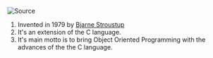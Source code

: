 ![Source](https://www.youtube.com/watch?v=j8nAHeVKL08&list=PLu0W_9lII9agpFUAlPFe_VNSlXW5uE0YL&index=1&pp=iAQB)

1. Invented in 1979 by [Bjarne Stroustup](https://en.wikipedia.org/wiki/Bjarne_Stroustrup)
2. It's an extension of the C language.
3. It's main motto is to bring Object Oriented Programming with the advances of the the C language.
